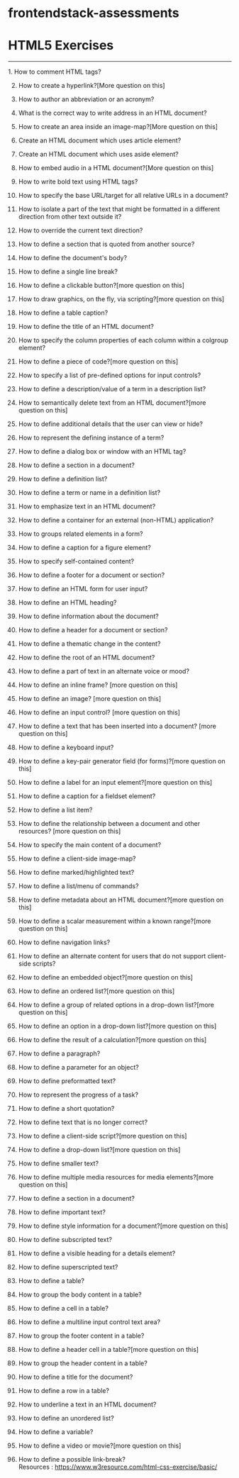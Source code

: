 # frontendstack-assessments
<h1>HTML5 Exercises</h1>
<hr/>
1. How to comment HTML tags?

2. How to create a hyperlink?[More question on this]

3. How to author an abbreviation or an acronym?

4. What is the correct way to write address in an HTML document?

5. How to create an area inside an image-map?[More question on this]

6. Create an HTML document which uses article element?

7. Create an HTML document which uses aside element?

8. How to embed audio in a HTML document?[More question on this]

9. How to write bold text using HTML tags?

10. How to specify the base URL/target for all relative URLs in a document?

11. How to isolate a part of the text that might be formatted in a different direction from other text outside it?

12. How to override the current text direction?

13. How to define a section that is quoted from another source?

14. How to define the document's body?

15. How to define a single line break?

16. How to define a clickable button?[more question on this]

17. How to draw graphics, on the fly, via scripting?[more question on this]

18. How to define a table caption?

19. How to define the title of an HTML document?

20. How to specify the column properties of each column within a colgroup element?

21. How to define a piece of code?[more question on this]


22. How to specify a list of pre-defined options for input controls?

23. How to define a description/value of a term in a description list?

24. How to semantically delete text from an HTML document?[more question on this]

25. How to define additional details that the user can view or hide?

26. How to represent the defining instance of a term?

27. How to define a dialog box or window with an HTML tag?

28. How to define a section in a document?

29. How to define a definition list?

30. How to define a term or name in a definition list?

31. How to emphasize text in an HTML document?

32. How to define a container for an external (non-HTML) application?

33. How to groups related elements in a form?

34. How to define a caption for a figure element?

35. How to specify self-contained content?

36. How to define a footer for a document or section?

37. How to define an HTML form for user input?

38. How to define an HTML heading?

39. How to define information about the document?

40. How to define a header for a document or section?

41. How to define a thematic change in the content?

42. How to define the root of an HTML document?

43. How to define a part of text in an alternate voice or mood?

44. How to define an inline frame? [more question on this]

45. How to define an image? [more question on this]

46. How to define an input control? [more question on this]

47. How to define a text that has been inserted into a document? [more question on this]

48. How to define a keyboard input?

49. How to define a key-pair generator field (for forms)?[more question on this]

50. How to define a label for an input element?[more question on this]

51. How to define a caption for a fieldset element?

52. How to define a list item?

53. How to define the relationship between a document and other resources? [more question on this]

54. How to specify the main content of a document?

55. How to define a client-side image-map?

56. How to define marked/highlighted text?

57. How to define a list/menu of commands?

58. How to define metadata about an HTML document?[more question on this]

59. How to define a scalar measurement within a known range?[more question on this]

60. How to define navigation links?

61. How to define an alternate content for users that do not support client-side scripts?

62. How to define an embedded object?[more question on this]

63. How to define an ordered list?[more question on this]

64. How to define a group of related options in a drop-down list?[more question on this]

65. How to define an option in a drop-down list?[more question on this]

66. How to define the result of a calculation?[more question on this]

67. How to define a paragraph?

68. How to define a parameter for an object?

69. How to define preformatted text?

70. How to represent the progress of a task?

71. How to define a short quotation?

72. How to define text that is no longer correct?

73. How to define a client-side script?[more question on this]

74. How to define a drop-down list?[more question on this]

75. How to define smaller text?

76. How to define multiple media resources for media elements?[more question on this]

77. How to define a section in a document?

78. How to define important text?

79. How to define style information for a document?[more question on this]

80. How to define subscripted text?

81. How to define a visible heading for a details element?

82. How to define superscripted text?

83. How to define a table?

84. How to group the body content in a table?

85. How to define a cell in a table?

86. How to define a multiline input control text area?

87. How to group the footer content in a table?

88. How to define a header cell in a table?[more question on this]

89. How to group the header content in a table?

90. How to define a title for the document?

91. How to define a row in a table?

92. How to underline a text in an HTML document?

93. How to define an unordered list?

94. How to define a variable?

95. How to define a video or movie?[more question on this]

96. How to define a possible link-break?
<br/>Resources : https://www.w3resource.com/html-css-exercise/basic/
